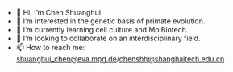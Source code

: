 - 👋 Hi, I’m Chen Shuanghui
- 👀 I’m interested in the genetic basis of primate evolution.
- 🌱 I’m currently learning cell culture and MolBiotech.
- 💞️ I’m looking to collaborate on an interdisciplinary field.
- 📫 How to reach me: shuanghui_chen@eva.mpg.de/chenshh@shanghaitech.edu.cn

<!---
Chen-SHuangHui/Chen-SHuangHui is a ✨ special ✨ repository because its `README.md` (this file) appears on your GitHub profile.
You can click the Preview link to take a look at your changes.
--->
